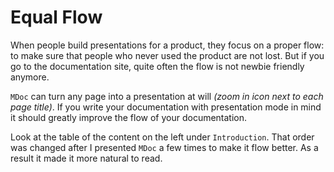 # Equal Flow

When people build presentations for a product, they focus on a proper flow: to make sure that people
who never used the product are not lost.
But if you go to the documentation site, quite often the flow is not newbie friendly anymore.

`MDoc` can turn any page into a presentation at will *(zoom in icon next to each page title)*.
If you write your documentation with presentation mode in mind it should greatly improve the flow of your documentation.

Look at the table of the content on the left under `Introduction`.
That order was changed after I presented `MDoc` a few times to make it flow better. As a result it made it more natural to read.